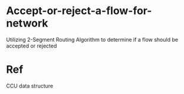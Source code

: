 # Accept-or-reject-a-flow-for-network
Utilizing 2-Segment Routing Algorithm to determine if a flow should be accepted or rejected
# Ref
CCU data structure
